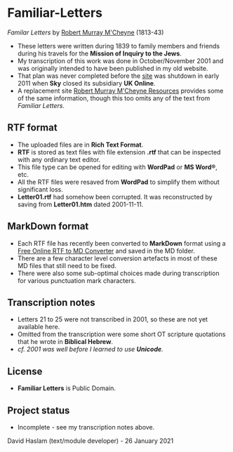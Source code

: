 # Familiar-Letters
*Familar Letters* by [Robert Murray M'Cheyne](https://mcheyne.info/) (1813-43)
- These letters were written during 1839 to family members and friends during his travels for the **Mission of Inquiry to the Jews**.
- My transcription of this work was done in October/November 2001 and was originally intended to have been published in my old website.
- That plan was never completed before the [site](http://web.ukonline.co.uk/d.haslam/) was shutdown in early 2011 when **Sky** closed its subsidiary **UK Online**.
- A replacement site [Robert Murray M'Cheyne Resources](https://mcheyne.info/) provides some of the same information, though this too omits any of the text from *Familiar Letters*.

## RTF format
- The uploaded files are in **Rich Text Format**.
- **RTF** is stored as text files with file extension **.rtf** that can be inspected with any ordinary text editor.
- This file type can be opened for editing with **WordPad** or **MS Word®**, etc.
- All the RTF files were resaved from **WordPad** to simplify them without significant loss.
- **Letter01.rtf** had somehow been corrupted. It was reconstructed by saving from **Letter01.htm** dated 2001-11-11.

## MarkDown format
- Each RTF file has recently been converted to **MarkDown** format using a [Free Online RTF to MD Converter](https://products.groupdocs.app/conversion/rtf-to-md#) and saved in the MD folder.
- There are a few character level conversion artefacts in most of these MD files that still need to be fixed.
- There were also some sub-optimal choices made during transcription for various punctuation mark characters.

## Transcription notes
- Letters 21 to 25 were not transcribed in 2001, so these are not yet available here.
- Omitted from the transcription were some short OT scripture quotations that he wrote in **Biblical Hebrew**.
- *cf. 2001 was well before I learned to use **Unicode**.*

## License
- **Familiar Letters** is Public Domain.

## Project status
- Incomplete - see my transcription notes above.

David Haslam (text/module developer) - 26 January 2021
